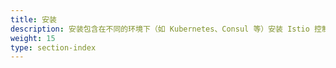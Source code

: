 ```yaml
---
title: 安装
description: 安装包含在不同的环境下（如 Kubernetes、Consul 等）安装 Istio 控制平面，以及在应用程序部署中安装 sidecar。
weight: 15
type: section-index
---
```

